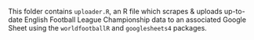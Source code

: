 This folder contains `uploader.R`, an R file which scrapes & uploads up-to-date English Football League Championship data to an associated Google Sheet using the `worldfootballR` and `googlesheets4` packages.
